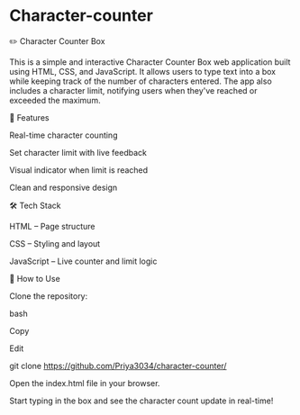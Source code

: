 # Character-counter

✏️ Character Counter Box

This is a simple and interactive Character Counter Box web application built using HTML, CSS, and JavaScript. It allows users to type text into a box while keeping track of the number of characters entered. The app also includes a character limit, notifying users when they've reached or exceeded the maximum.

🚀 Features

Real-time character counting

Set character limit with live feedback

Visual indicator when limit is reached

Clean and responsive design

🛠️ Tech Stack

HTML – Page structure

CSS – Styling and layout

JavaScript – Live counter and limit logic

📌 How to Use

Clone the repository:

bash

Copy

Edit

git clone https://github.com/Priya3034/character-counter/

Open the index.html file in your browser.

Start typing in the box and see the character count update in real-time!
